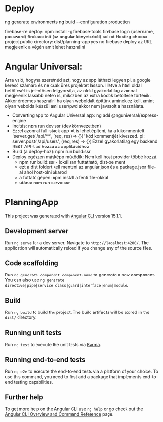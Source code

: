 # Deploy

ng generate environments
ng build --configuration production


firebase-re deploy:
npm install -g firebase-tools
firebase login (username, password)
firebase init (az angular könyvtárból)
  select Hosting
  choose project
  public directory: dist/planning-app
  yes
  no
firebase deploy
az URL megjelenik a végén amit lehet használni



# Angular Universal:

Arra való, hogyha szeretnéd azt, hogy az app látható legyen pl. a google kereső számára és ne csak üres projektet lásson.
Illetve a html oldal betöltését is jelentősen felgyorsítja, az oldal gyakorlatilag azonnal megjelenik lassabb neten is, miközben az extra kódok betöltése történik.
Akkor érdemes használni ha olyan weboldalt építünk aminek ez kell, amint olyan weboldal készül ami user/pwd akkor nem javasolt a használata.

- Converting app to Angular Universal app: ng add @nguniversal/express-engine
- Indítás: npm run dev:ssr (dev környezetben)
- Ezzel azonnal full-stack app-ot is lehet építeni, ha a kikommentelt 'server.get('/api/**', (req, res) => {})' kód kommentjét kiveszed.
    pl: server.post('/api/users', (req, res) => {})
    Ezzel gyakorlatilag egy backend REST API-t ad hozzá az applikációhoz
- Build (a deploy-hoz): npm run build:ssr
- Deploy egészen másképp működik: Nem kell host provider többé hozzá. 
  - npm run build:ssr - lokálisan futtatható, dist-be ment
  - ezt a dist foldert kell menteni az angular.json és a package.json file-al ahol host-olni akarod
  - a futtató gépen: npm install a fenti file-okkal
  - utána: npm run serve:ssr




# PlanningApp

This project was generated with [Angular CLI](https://github.com/angular/angular-cli) version 15.1.1.

## Development server

Run `ng serve` for a dev server. Navigate to `http://localhost:4200/`. The application will automatically reload if you change any of the source files.

## Code scaffolding

Run `ng generate component component-name` to generate a new component. You can also use `ng generate directive|pipe|service|class|guard|interface|enum|module`.

## Build

Run `ng build` to build the project. The build artifacts will be stored in the `dist/` directory.

## Running unit tests

Run `ng test` to execute the unit tests via [Karma](https://karma-runner.github.io).

## Running end-to-end tests

Run `ng e2e` to execute the end-to-end tests via a platform of your choice. To use this command, you need to first add a package that implements end-to-end testing capabilities.

## Further help

To get more help on the Angular CLI use `ng help` or go check out the [Angular CLI Overview and Command Reference](https://angular.io/cli) page.
